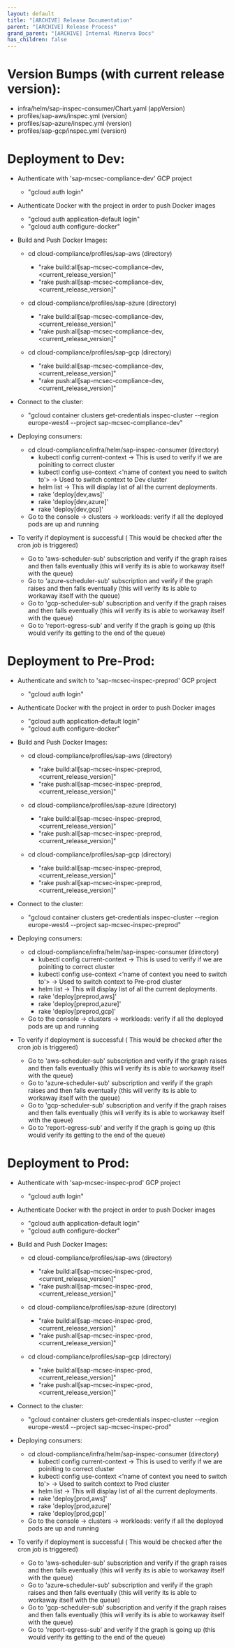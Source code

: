 ```yaml
---
layout: default
title: "[ARCHIVE] Release Documentation"
parent: "[ARCHIVE] Release Process"
grand_parent: "[ARCHIVE] Internal Minerva Docs"
has_children: false
---
```

# Version Bumps (with current release version):

- infra/helm/sap-inspec-consumer/Chart.yaml (appVersion)
- profiles/sap-aws/inspec.yml (version)
- profiles/sap-azure/inspec.yml (version)
- profiles/sap-gcp/inspec.yml (version)

# Deployment to Dev:

- Authenticate with 'sap-mcsec-compliance-dev' GCP project 
  - "gcloud auth login"

- Authenticate Docker with the project in order to push Docker images
  - "gcloud auth application-default login"
  - "gcloud auth configure-docker"

- Build and Push Docker Images:
  - cd cloud-compliance/profiles/sap-aws (directory)
    - "rake build:all[sap-mcsec-compliance-dev,<current_release_version]"
    - "rake push:all[sap-mcsec-compliance-dev,<current_release_version]"

  - cd cloud-compliance/profiles/sap-azure (directory)
    - "rake build:all[sap-mcsec-compliance-dev,<current_release_version]"
    - "rake push:all[sap-mcsec-compliance-dev,<current_release_version]"

  - cd cloud-compliance/profiles/sap-gcp (directory)
    - "rake build:all[sap-mcsec-compliance-dev,<current_release_version]"
    - "rake push:all[sap-mcsec-compliance-dev,<current_release_version]"

- Connect to the cluster:
  - "gcloud container clusters get-credentials inspec-cluster --region europe-west4 --project sap-mcsec-compliance-dev"

- Deploying consumers:
  - cd cloud-compliance/infra/helm/sap-inspec-consumer (directory)
    - kubectl config current-context -> This is used to verify if we are poiniting to correct cluster
    - kubectl config use-context <'name of context you need to switch to'> -> Used to switch context to Dev cluster
    - helm list -> This will display list of all the current deployments.
    - rake 'deploy[dev,aws]'
    - rake 'deploy[dev,azure]'
    - rake 'deploy[dev,gcp]'
  - Go to the console -> clusters -> workloads: verify if all the deployed pods are up and running

- To verify if deployment is successful ( This would be checked after the cron job is triggered)
  - Go to 'aws-scheduler-sub' subscription and verify if the graph raises and then falls eventually (this will verify its is able to workaway itself with the queue)
  - Go to 'azure-scheduler-sub' subscription and verify if the graph raises and then falls eventually (this will verify its is able to workaway itself with the queue)
  - Go to 'gcp-scheduler-sub' subscription and verify if the graph raises and then falls eventually (this will verify its is able to workaway itself with the queue)
  - Go to 'report-egress-sub' and verify if the graph is going up (this would verify its getting to the end of the queue)

# Deployment to Pre-Prod:

- Authenticate and switch to 'sap-mcsec-inspec-preprod' GCP project
  - "gcloud auth login"

- Authenticate Docker with the project in order to push Docker images
  - "gcloud auth application-default login"
  - "gcloud auth configure-docker"

- Build and Push Docker Images:
  - cd cloud-compliance/profiles/sap-aws (directory)
    - "rake build:all[sap-mcsec-inspec-preprod,<current_release_version]"
    - "rake push:all[sap-mcsec-inspec-preprod,<current_release_version]"

  - cd cloud-compliance/profiles/sap-azure (directory)
    - "rake build:all[sap-mcsec-inspec-preprod,<current_release_version]"
    - "rake push:all[sap-mcsec-inspec-preprod,<current_release_version]"

  - cd cloud-compliance/profiles/sap-gcp (directory)
    - "rake build:all[sap-mcsec-inspec-preprod,<current_release_version]"
    - "rake push:all[sap-mcsec-inspec-preprod,<current_release_version]"

- Connect to the cluster:
  - "gcloud container clusters get-credentials inspec-cluster --region europe-west4 --project sap-mcsec-inspec-preprod"

- Deploying consumers:
  - cd cloud-compliance/infra/helm/sap-inspec-consumer (directory)
    - kubectl config current-context -> This is used to verify if we are poiniting to correct cluster
    - kubectl config use-context <'name of context you need to switch to'> -> Used to switch context to Pre-prod cluster
    - helm list -> This will display list of all the current deployments.
    - rake 'deploy[preprod,aws]'
    - rake 'deploy[preprod,azure]'
    - rake 'deploy[preprod,gcp]'
  - Go to the console -> clusters -> workloads: verify if all the deployed pods are up and running

- To verify if deployment is successful ( This would be checked after the cron job is triggered)
  - Go to 'aws-scheduler-sub' subscription and verify if the graph raises and then falls eventually (this will verify its is able to workaway itself with the queue)
  - Go to 'azure-scheduler-sub' subscription and verify if the graph raises and then falls eventually (this will verify its is able to workaway itself with the queue)
  - Go to 'gcp-scheduler-sub' subscription and verify if the graph raises and then falls eventually (this will verify its is able to workaway itself with the queue)
  - Go to 'report-egress-sub' and verify if the graph is going up (this would verify its getting to the end of the queue)

# Deployment to Prod:

- Authenticate with 'sap-mcsec-inspec-prod' GCP project
  - "gcloud auth login"

- Authenticate Docker with the project in order to push Docker images
  - "gcloud auth application-default login"
  - "gcloud auth configure-docker"

- Build and Push Docker Images:
  - cd cloud-compliance/profiles/sap-aws (directory)
    - "rake build:all[sap-mcsec-inspec-prod,<current_release_version]"
    - "rake push:all[sap-mcsec-inspec-prod,<current_release_version]"

  - cd cloud-compliance/profiles/sap-azure (directory)
    - "rake build:all[sap-mcsec-inspec-prod,<current_release_version]"
    - "rake push:all[sap-mcsec-inspec-prod,<current_release_version]"

  - cd cloud-compliance/profiles/sap-gcp (directory)
    - "rake build:all[sap-mcsec-inspec-prod,<current_release_version]"
    - "rake push:all[sap-mcsec-inspec-prod,<current_release_version]"

- Connect to the cluster:
  - "gcloud container clusters get-credentials inspec-cluster --region europe-west4 --project sap-mcsec-inspec-prod"

- Deploying consumers:
  - cd cloud-compliance/infra/helm/sap-inspec-consumer (directory)
    - kubectl config current-context -> This is used to verify if we are poiniting to correct cluster
    - kubectl config use-context <'name of context you need to switch to'> -> Used to switch context to Prod cluster
    - helm list -> This will display list of all the current deployments.
    - rake 'deploy[prod,aws]'
    - rake 'deploy[prod,azure]'
    - rake 'deploy[prod,gcp]'
  - Go to the console -> clusters -> workloads: verify if all the deployed pods are up and running

- To verify if deployment is successful ( This would be checked after the cron job is triggered)
  - Go to 'aws-scheduler-sub' subscription and verify if the graph raises and then falls eventually (this will verify its is able to workaway itself with the queue)
  - Go to 'azure-scheduler-sub' subscription and verify if the graph raises and then falls eventually (this will verify its is able to workaway itself with the queue)
  - Go to 'gcp-scheduler-sub' subscription and verify if the graph raises and then falls eventually (this will verify its is able to workaway itself with the queue)
  - Go to 'report-egress-sub' and verify if the graph is going up (this would verify its getting to the end of the queue)
